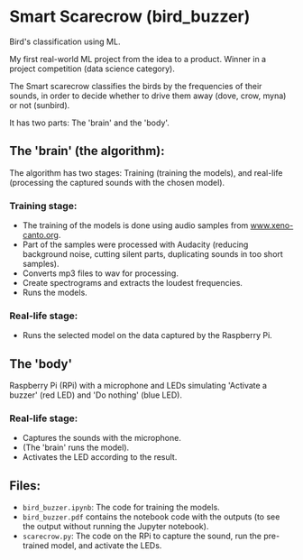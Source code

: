 # Smart Scarecrow (bird_buzzer)
Bird's classification using ML.

My first real-world ML project from the idea to a product. Winner in a project competition (data science category).

The Smart scarecrow classifies the birds by the frequencies of their sounds, in order to decide whether to drive them away (dove, crow, myna) or not (sunbird).

It has two parts: The 'brain' and the 'body'.

## The 'brain' (the algorithm):
The algorithm has two stages: Training (training the models), and real-life (processing the captured sounds with the chosen model).

### Training stage: 

* The training of the models is done using audio samples from www.xeno-canto.org.
* Part of the samples were processed with Audacity (reducing background noise, cutting silent parts, duplicating sounds in too short samples).
* Converts mp3 files to wav for processing.
* Create spectrograms and extracts the loudest frequencies.
* Runs the models.

### Real-life stage:
* Runs the selected model on the data captured by the Raspberry Pi.

## The 'body' 
Raspberry Pi (RPi) with a microphone and LEDs simulating 'Activate a buzzer' (red LED) and 'Do nothing' (blue LED).

### Real-life stage:
* Captures the sounds with the microphone.
* (The 'brain' runs the model).
* Activates the LED according to the result.


## Files:

* `bird_buzzer.ipynb`: The code for training the models.
* `bird_buzzer.pdf` contains the notebook code with the outputs (to see the output without running the Jupyter notebook).
* `scarecrow.py`: The code on the RPi to capture the sound, run the pre-trained model, and activate the LEDs.

